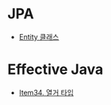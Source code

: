 
# JPA

- [Entity 클래스](/JPA/엔티티_클래스.md)




# Effective Java

- [Item34. 열거 타입](/Effective_java/Item.34_열거_타입.md)